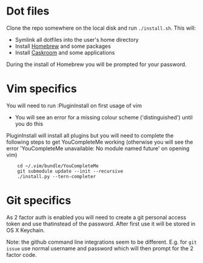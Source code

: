 # Dot files

Clone the repo somewhere on the local disk and run `./install.sh`. This will:

* Symlink all dotfiles into the user's home directory
* Install [Homebrew](http://brew.sh/) and some packages
* Install [Caskroom](https://caskroom.github.io/) and some applications

During the install of Homebrew you will be prompted for your password.

Vim specifics
=============

You will need to run :PluginInstall on first usage of vim

* You will see an error for a missing colour scheme ('distinguished') until you do this

PluginInstall will install all plugins but you will need to complete the following steps to get YouCompleteMe working (otherwise you will see the error 'YouCompleteMe unavailable: No module named future' on opening vim)
```    
    cd ~/.vim/bundle/YouCompleteMe
    git submodule update --init --recursive
    ./install.py --tern-completer
```

Git specifics
=============

As 2 factor auth is enabled you will need to create a git personal access token and use thatinstead of the password. After first use it will be stored in OS X Keychain.

Note: the github command line integrations seem to be different. E.g. for `git issue` use normal
username and password which will then prompt for the 2 factor code.
